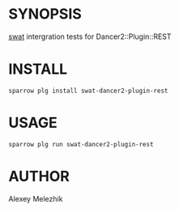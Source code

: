 # SYNOPSIS

[swat](https://github.com/melezhik/swat) intergration tests for Dancer2::Plugin::REST


# INSTALL

    sparrow plg install swat-dancer2-plugin-rest

# USAGE

    sparrow plg run swat-dancer2-plugin-rest

# AUTHOR

Alexey Melezhik




